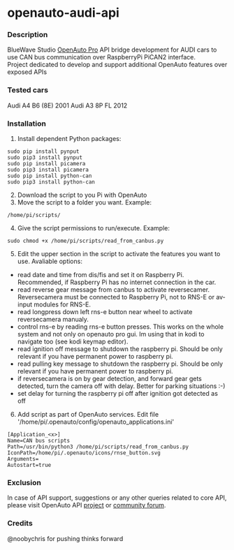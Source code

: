 # openauto-audi-api
### **Description**
BlueWave Studio [OpenAuto Pro](https://bluewavestudio.io/) API bridge development for AUDI cars to use CAN bus communication over RaspberryPi PiCAN2 interface.
<br />
Project dedicated to develop and support additional OpenAuto features over exposed APIs
<br />
### **Tested cars**
Audi A4 B6 (8E) 2001
Audi A3 8P FL 2012
<br />
### **Installation**
1. Install dependent Python packages:
```
sudo pip install pynput
sudo pip3 install pynput
sudo pip install picamera
sudo pip3 install picamera
sudo pip install python-can
sudo pip3 install python-can
```
2. Download the script to you Pi with OpenAuto
3. Move the script to a folder you want. Example:
```
/home/pi/scripts/
```
4. Give the script permissions to run/execute. Example:
```
sudo chmod +x /home/pi/scripts/read_from_canbus.py
```
5. Edit the upper section in the script to activate the features you want to use. Avaliable options:
 - read date and time from dis/fis and set it on Raspberry Pi. Recommended, if Raspberry Pi has no internet connection in the car.
 - read reverse gear message from canbus to activate reversecamer. Reversecamera must be connected to Raspberry Pi, not to RNS-E or av-input modules for RNS-E.
 - read longpress down left rns-e button near wheel to activate reversecamera manualy.
 - control rns-e by reading rns-e button presses. This works on the whole system and not only on openauto pro gui. Im using that in kodi to navigate too (see kodi keymap editor).
 - read ignition off message to shutdown the raspberry pi. Should be only relevant if you have permanent power to raspberry pi.
 - read pulling key message to shutdown the raspberry pi. Should be only relevant if you have permanent power to raspberry pi.
 - if reversecamera is on by gear detection, and forward gear gets detected, turn the camera off with delay. Better for parking situations :-)
 - set delay for turning the raspberry pi off after ignition got detected as off
6. Add script as part of OpenAuto services. Edit file '/home/pi/.openauto/config/openauto_applications.ini'
```
[Application_<x>]
Name=CAN bus scripts
Path=/usr/bin/python3 /home/pi/scripts/read_from_canbus.py
IconPath=/home/pi/.openauto/icons/rnse_button.svg
Arguments=
Autostart=true
```
### **Exclusion**
In case of API support, suggestions or any other queries related to core API, please visit OpenAuto API [project](https://github.com/bluewave-studio/openauto-pro-api) or [community forum](https://www.bluewavestudio.io/community/).
### **Credits**
@noobychris for pushing thinks forward
